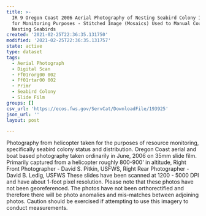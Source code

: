 ```yaml
---
title: >-
  IR 9 Oregon Coast 2006 Aerial Photography of Nesting Seabird Colony Islands
  for Monitoring Purposes - Stitched Image (Mosaics) Used to Manual Count
  Nesting Seabirds
created: '2021-02-25T22:36:35.131750'
modified: '2021-02-25T22:36:35.131757'
state: active
type: dataset
tags:
  - Aerial Photograph
  - Digital Scan
  - Ff01rorg00 002
  - Ff01rtar00 002
  - Primr
  - Seabird Colony
  - Slide Film
groups: []
csv_url: 'https://ecos.fws.gov/ServCat/DownloadFile/193925'
json_url: ''
layout: post

---
```

Photography from helicopter taken for the purposes of resource monitoring, specifically seabird colony status and distribution. Oregon Coast aerial and boat based photography taken ordinarily in June, 2006 on 35mm slide film. Primarily captured from a helicopter roughly 800-900' in altitude, Right Front Photographer - David S. Pitkin, USFWS, Right Rear Photographer - David B. Ledig, USFWS These slides have been scanned at 1200 - 5000 DPI and have about 1-foot pixel resolution. Please note that these photos have not been georeferenced. The photos have not been orthorectified and therefore there will be photo anomalies and mis-matches between adjoining photos. Caution should be exercised if attempting to use this imagery to conduct measurements.
